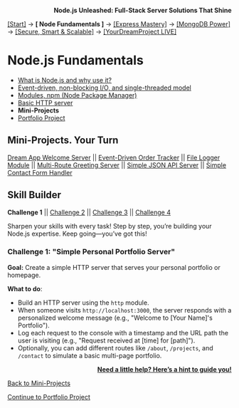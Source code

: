 **<p align="right">Node.js Unleashed: Full-Stack Server Solutions That Shine</p>**

[[Start]](../Introduction.md) → **[ Node Fundamentals ]** → [[Express Mastery]](../chapter-02/2-1.md) → [[MongoDB Power]](../chapter-03/3-1.md) → [[Secure, Smart & Scalable]](../chapter-04/4-1.md) → [[YourDreamProject LIVE]](../chapter-05/5-1.md)

# Node.js Fundamentals
* [What is Node.js and why use it?](1-1.md)
* [Event-driven, non-blocking I/O, and single-threaded model](1-2.md)
* [Modules, npm (Node Package Manager)](1-3.md)
* [Basic HTTP server](1-4.md)
* **Mini-Projects**
* [Portfolio Project](1-6.md)

## Mini-Projects. Your Turn

[Dream App Welcome Server](1-5.md) || [Event-Driven Order Tracker](1-5-2.md) || [File Logger Module](1-5-3.md) || [Multi-Route Greeting Server](1-5-4.md) || [Simple JSON API Server](1-5-5.md) || [Simple Contact Form Handler](1-5-6.md)

## Skill Builder

**Challenge 1** || [Challenge 2](1-5SB-2.md) || [Challenge 3](1-5SB-3.md) || [Challenge 4](1-5SB-4.md)

Sharpen your skills with every task! Step by step, you’re building your Node.js expertise. Keep going—you’ve got this!

### Challenge 1: "Simple Personal Portfolio Server"

**Goal:** Create a simple HTTP server that serves your personal portfolio or homepage.  

**What to do**:  
- Build an HTTP server using the `http` module.  
- When someone visits `http://localhost:3000`, the server responds with a personalized welcome message (e.g., "Welcome to [Your Name]'s Portfolio").  
- Log each request to the console with a timestamp and the URL path the user is visiting (e.g., "Request received at [time] for [path]").  
- Optionally, you can add different routes like `/about`, `/projects`, and `/contact` to simulate a basic multi-page portfolio.

**<p align="right">[Need a little help? Here’s a hint to guide you!](1-5SB-H.md)</p>**

[Back to Mini-Projects](1-5.md)

[Continue to Portfolio Project](1-6.md)
